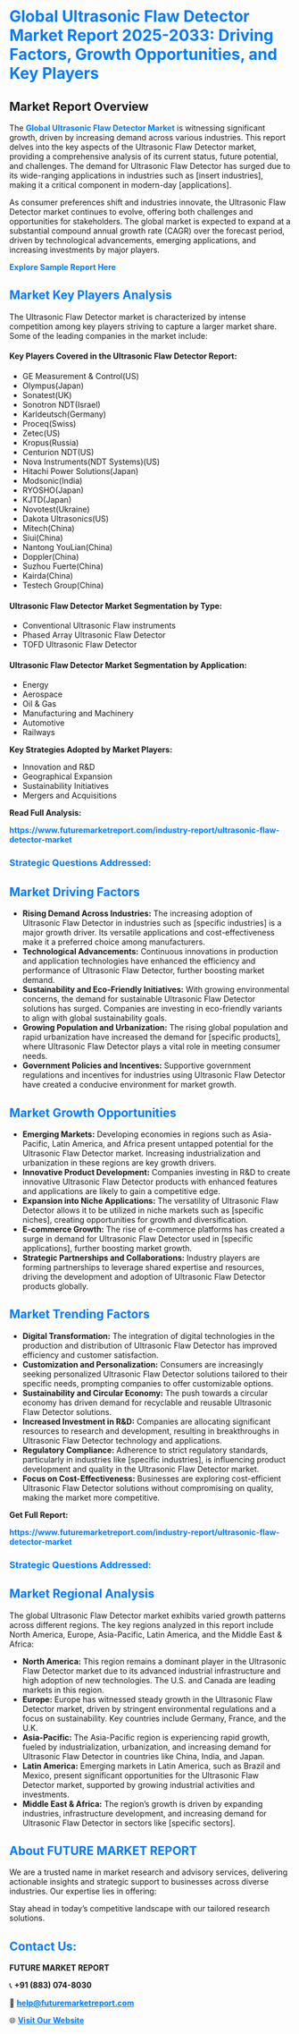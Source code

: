 <h1 style="color: #007BFF;">Global Ultrasonic Flaw Detector Market Report 2025-2033: Driving Factors, Growth Opportunities, and Key Players</h1>

<section id="overview">
<h2>Market Report Overview</h2>
<p>The <a href="https://www.futuremarketreport.com/industry-report/ultrasonic-flaw-detector-market" style="color: #007BFF; text-decoration: none;"><strong>Global Ultrasonic Flaw Detector Market</strong></a> is witnessing significant growth, driven by increasing demand across various industries. This report delves into the key aspects of the Ultrasonic Flaw Detector market, providing a comprehensive analysis of its current status, future potential, and challenges. The demand for Ultrasonic Flaw Detector has surged due to its wide-ranging applications in industries such as [insert industries], making it a critical component in modern-day [applications].</p>
<p>As consumer preferences shift and industries innovate, the Ultrasonic Flaw Detector market continues to evolve, offering both challenges and opportunities for stakeholders. The global market is expected to expand at a substantial compound annual growth rate (CAGR) over the forecast period, driven by technological advancements, emerging applications, and increasing investments by major players.</p>
</section>

<section id="overview">
<p><a href="https://www.futuremarketreport.com/request-sample/reportId=50370" style="color: #007BFF; text-decoration: none;"><strong>Explore Sample Report Here</strong></a></p>
</section>

<section id="key-players">
<h2 style="color: #007BFF;">Market Key Players Analysis</h2>
<p>The Ultrasonic Flaw Detector market is characterized by intense competition among key players striving to capture a larger market share. Some of the leading companies in the market include:</p>
<h4>Key Players Covered in the Ultrasonic Flaw Detector Report:</h4>
<ul><li>GE Measurement &amp; Control(US)</li><li>Olympus(Japan)</li><li>Sonatest(UK)</li><li>Sonotron NDT(Israel)</li><li>Karldeutsch(Germany)</li><li>Proceq(Swiss)</li><li>Zetec(US)</li><li>Kropus(Russia)</li><li>Centurion NDT(US)</li><li>Nova Instruments(NDT Systems)(US)</li><li>Hitachi Power Solutions(Japan)</li><li>Modsonic(India)</li><li>RYOSHO(Japan)</li><li>KJTD(Japan)</li><li>Novotest(Ukraine)</li><li>Dakota Ultrasonics(US)</li><li>Mitech(China)</li><li>Siui(China)</li><li>Nantong YouLian(China)</li><li>Doppler(China)</li><li>Suzhou Fuerte(China)</li><li>Kairda(China)</li><li>Testech Group(China)</li></ul>
<h4>Ultrasonic Flaw Detector Market Segmentation by Type:</h4>
<ul><li>Conventional Ultrasonic Flaw instruments</li><li>Phased Array Ultrasonic Flaw Detector</li><li>TOFD Ultrasonic Flaw Detector</li></ul>

<h4>Ultrasonic Flaw Detector Market Segmentation by Application:</h4>
<ul><li>Energy</li><li>Aerospace</li><li>Oil &amp; Gas</li><li>Manufacturing and Machinery</li><li>Automotive</li><li>Railways</li></ul>
<p><strong>Key Strategies Adopted by Market Players:</strong></p>
<ul>
<li>Innovation and R&D</li>
<li>Geographical Expansion</li>
<li>Sustainability Initiatives</li>
<li>Mergers and Acquisitions</li>
</ul>
</section>

<section>
<p><strong>Read Full Analysis: </strong></p><a href="https://www.futuremarketreport.com/industry-report/ultrasonic-flaw-detector-market" style="color: #007BFF; text-decoration: none;"><strong>https://www.futuremarketreport.com/industry-report/ultrasonic-flaw-detector-market</strong></a>
<h3 style="color: #007BFF;">Strategic Questions Addressed:</h3>
</section>

<section id="driving-factors">
<h2 style="color: #007BFF;">Market Driving Factors</h2>
<ul>
<li><strong>Rising Demand Across Industries:</strong> The increasing adoption of Ultrasonic Flaw Detector in industries such as [specific industries] is a major growth driver. Its versatile applications and cost-effectiveness make it a preferred choice among manufacturers.</li>
<li><strong>Technological Advancements:</strong> Continuous innovations in production and application technologies have enhanced the efficiency and performance of Ultrasonic Flaw Detector, further boosting market demand.</li>
<li><strong>Sustainability and Eco-Friendly Initiatives:</strong> With growing environmental concerns, the demand for sustainable Ultrasonic Flaw Detector solutions has surged. Companies are investing in eco-friendly variants to align with global sustainability goals.</li>
<li><strong>Growing Population and Urbanization:</strong> The rising global population and rapid urbanization have increased the demand for [specific products], where Ultrasonic Flaw Detector plays a vital role in meeting consumer needs.</li>
<li><strong>Government Policies and Incentives:</strong> Supportive government regulations and incentives for industries using Ultrasonic Flaw Detector have created a conducive environment for market growth.</li>
</ul>
</section>

<section id="growth-opportunities">
<h2 style="color: #007BFF;">Market Growth Opportunities</h2>
<ul>
<li><strong>Emerging Markets:</strong> Developing economies in regions such as Asia-Pacific, Latin America, and Africa present untapped potential for the Ultrasonic Flaw Detector market. Increasing industrialization and urbanization in these regions are key growth drivers.</li>
<li><strong>Innovative Product Development:</strong> Companies investing in R&D to create innovative Ultrasonic Flaw Detector products with enhanced features and applications are likely to gain a competitive edge.</li>
<li><strong>Expansion into Niche Applications:</strong> The versatility of Ultrasonic Flaw Detector allows it to be utilized in niche markets such as [specific niches], creating opportunities for growth and diversification.</li>
<li><strong>E-commerce Growth:</strong> The rise of e-commerce platforms has created a surge in demand for Ultrasonic Flaw Detector used in [specific applications], further boosting market growth.</li>
<li><strong>Strategic Partnerships and Collaborations:</strong> Industry players are forming partnerships to leverage shared expertise and resources, driving the development and adoption of Ultrasonic Flaw Detector products globally.</li>
</ul>
</section>

<section id="trending-factors">
<h2 style="color: #007BFF;">Market Trending Factors</h2>
<ul>
<li><strong>Digital Transformation:</strong> The integration of digital technologies in the production and distribution of Ultrasonic Flaw Detector has improved efficiency and customer satisfaction.</li>
<li><strong>Customization and Personalization:</strong> Consumers are increasingly seeking personalized Ultrasonic Flaw Detector solutions tailored to their specific needs, prompting companies to offer customizable options.</li>
<li><strong>Sustainability and Circular Economy:</strong> The push towards a circular economy has driven demand for recyclable and reusable Ultrasonic Flaw Detector solutions.</li>
<li><strong>Increased Investment in R&D:</strong> Companies are allocating significant resources to research and development, resulting in breakthroughs in Ultrasonic Flaw Detector technology and applications.</li>
<li><strong>Regulatory Compliance:</strong> Adherence to strict regulatory standards, particularly in industries like [specific industries], is influencing product development and quality in the Ultrasonic Flaw Detector market.</li>
<li><strong>Focus on Cost-Effectiveness:</strong> Businesses are exploring cost-efficient Ultrasonic Flaw Detector solutions without compromising on quality, making the market more competitive.</li>
</ul>
</section>

<section>
<p><strong>Get Full Report: </strong></p><a href="https://www.futuremarketreport.com/industry-report/ultrasonic-flaw-detector-market" style="color: #007BFF; text-decoration: none;"><strong>https://www.futuremarketreport.com/industry-report/ultrasonic-flaw-detector-market</strong></a>
<h3 style="color: #007BFF;">Strategic Questions Addressed:</h3>
</section>


<section id="regional-analysis">
<h2 style="color: #007BFF;">Market Regional Analysis</h2>
<p>The global Ultrasonic Flaw Detector market exhibits varied growth patterns across different regions. The key regions analyzed in this report include North America, Europe, Asia-Pacific, Latin America, and the Middle East & Africa:</p>
<ul>
<li><strong>North America:</strong> This region remains a dominant player in the Ultrasonic Flaw Detector market due to its advanced industrial infrastructure and high adoption of new technologies. The U.S. and Canada are leading markets in this region.</li>
<li><strong>Europe:</strong> Europe has witnessed steady growth in the Ultrasonic Flaw Detector market, driven by stringent environmental regulations and a focus on sustainability. Key countries include Germany, France, and the U.K.</li>
<li><strong>Asia-Pacific:</strong> The Asia-Pacific region is experiencing rapid growth, fueled by industrialization, urbanization, and increasing demand for Ultrasonic Flaw Detector in countries like China, India, and Japan.</li>
<li><strong>Latin America:</strong> Emerging markets in Latin America, such as Brazil and Mexico, present significant opportunities for the Ultrasonic Flaw Detector market, supported by growing industrial activities and investments.</li>
<li><strong>Middle East & Africa:</strong> The region’s growth is driven by expanding industries, infrastructure development, and increasing demand for Ultrasonic Flaw Detector in sectors like [specific sectors].</li>
</ul>
</section>

<footer>
<h2 style="color: #007BFF;">About FUTURE MARKET REPORT</h2>
<p>We are a trusted name in market research and advisory services, delivering actionable insights and strategic support to businesses across diverse industries. Our expertise lies in offering:</p>

<p>Stay ahead in today’s competitive landscape with our tailored research solutions.</p>

<h2 style="color: #007BFF;">Contact Us:</h2>
<p><strong>FUTURE MARKET REPORT</strong></p>
<p>📞 <strong>+91 (883) 074-8030</strong></p>
<p>📧 <strong><a href="mailto:help@futuremarketreport.com" style="color: #007BFF;">help@futuremarketreport.com</a></strong></p>
<p>🌐 <strong><a href="https://www.futuremarketreport.com/" style="color: #007BFF;">Visit Our Website</a></strong></p>
</footer>